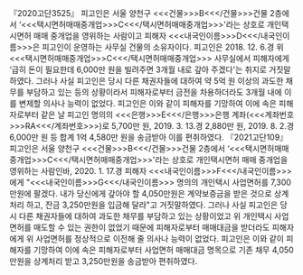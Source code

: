 『2020고단3525』
피고인은 서울 양천구 <<<건물>>>B<<</건물>>>건물 2층에서 ‘<<<택시면허매매중개업>>>C<<</택시면허매매중개업>>>'라는 상호로 개인택시면허 매매 중개업을 영위하는 사람이고 피해자 <<<내국인이름>>>D<<</내국인이름>>>은 피고인이 운영하는 사무실 건물의 소유자이다.
피고인은 2018. 12. 6.경 위 <<<택시면허매매중개업>>>C<<</택시면허매매중개업>>> 사무실에서 피해자에게 ‘급히 돈이 필요한데 6,000만 원을 빌려주면 3개월 내로 갚아 주겠다'는 취지로 거짓말하였다. 그러나 사실 피고인은 당시 다른 채권자들에 대하여 약 5억 원 이상의 과도한 채무를 부담하고 있는 등의 상황이라서 피해자로부터 금전을 차용하더라도 3개월 내에 이를 변제할 의사나 능력이 없었다.
피고인은 이와 같이 피해자를 기망하여 이에 속은 피해자로부터 같은 날 피고인 명의의 <<<은행>>>E<<</은행>>>은행 계좌(<<<계좌번호>>>RA<<</계좌번호>>>)로 5,700만 원, 2019. 3. 13.경 2,880만 원, 2019. 8. 2.경 6,000만 원 등 합계 1억 4,580만 원을 송금받아 이를 편취하였다.
『2021고단109』
피고인은 서울 양천구 <<<건물>>>B<<</건물>>>건물 2층에서 ‘<<<택시면허매매중개업>>>C<<</택시면허매매중개업>>>'라는 상호로 개인택시면허 매매 중개업을 영위하는 사람인바, 2020. 1. 17.경 피해자 <<<내국인이름>>>F<<</내국인이름>>>에게 "<<<내국인이름>>>G<<</내국인이름>>> 명의의 개인택시 사업면허를 7,300만원에 팔겠다. 내가 당신에게 갚아야 할 4,050만원은 계약보증금을 받은 것으로 상계처리 하고, 잔금 3,250만원을 입금해 달라"고 거짓말하였다. 그러나 사실 피고인은 당시 다른 채권자들에 대하여 과도한 채무를 부담하고 있는 상황이었고 위 개인택시 사업면허를 매도할 수 있는 권한이 없었기 때문에 피해자로부터 매매대금을 받더라도 피해자에게 위 사업면허를 정상적으로 이전해 줄 의사나 능력이 없었다.
피고인은 이와 같이 피해자를 기망하여 이에 속은 피해자로부터 사업면허 매매대금 명목으로 기존 채무 4,050만원을 상계처리 받고 3,250만원을 송금받아 편취하였다.
